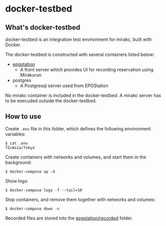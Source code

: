 # docker-testbed

## What's docker-testbed

docker-testbed is an integration test environment for mirakc, built with Docker.

The docker-testbed is constructed with several containers listed below:

* [epgstation]
  * A front server which provides UI for recording reservation using Mirakurun
* postgres
  * A Postgresql server used from EPGStation

No mirakc container is included in the docker-testbed.  A mirakc server has to
be execuded outside the docker-testbed.

## How to use

Create `.env` file in this folder, which defines the following environment
variables:

```console
$ cat .env
TZ=Asia/Tokyo
```

Create containers with networks and volumes, and start them in the background:

```console
$ docker-compose up -d
```

Show logs:

```console
$ docker-compose logs -f --tail=10
```

Stop containers, and remove them together with networks and volumes:

```console
$ docker-compose down -v
```

Recorded files are stored into the [epgstation/recorded](./epgstation/recorded)
folder.

[epgstation]: https://github.com/l3tnun/EPGStation
